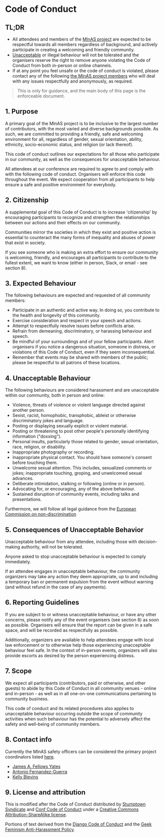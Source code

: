 # Code of Conduct

## TL;DR

- All attendees and members of the [MInAS project](https://www.mixs-minas.org) are expected to be respectful towards all members regardless of background, and actively participate in creating a welcoming and friendly community.
- [Unacceptable](#4-unacceptable-behaviour) or illegal behaviour will not be tolerated and the organisers reserve the right to remove anyone violating the Code of Conduct from both in-person or online channels.
- If at any point you feel unsafe or the code of conduct is violated, please contact any of the following [the MInAS project members](#8-contact-info) who will deal with any issues respectfully and anonymously, as required.

> This is only for guidance, and the main body of this page is the enforceable document.

## 1. Purpose

A primary goal of the MInAS project is to be inclusive to the largest number of contributors, with the most varied and diverse backgrounds possible. As such, we are committed to providing a friendly, safe and welcoming environment for all, regardless of gender, sexual orientation, ability, ethnicity, socio-economic status, and religion (or lack thereof).

This code of conduct outlines our expectations for all those who participate in our community, as well as the consequences for unacceptable behaviour.

All attendees at our conference are required to agree to and comply with with the following code of conduct. Organisers will enforce this code throughout the event. We expect cooperation from all participants to help ensure a safe and positive environment for everybody.

## 2. Citizenship

A supplemental goal of this Code of Conduct is to increase 'citizenship' by encouraging participants to recognize and strengthen the relationships between our actions and their effects on our community.

Communities mirror the societies in which they exist and positive action is essential to counteract the many forms of inequality and abuses of power that exist in society.

If you see someone who is making an extra effort to ensure our community is welcoming, friendly, and encourages all participants to contribute to the fullest extent, we want to know (either in person, Slack, or email - see section 8).

## 3. Expected Behaviour

The following behaviours are expected and requested of all community members:

- Participate in an authentic and active way. In doing so, you contribute to the health and longevity of this community.
- Exercise consideration and respect in your speech and actions.
- Attempt to respectfully resolve issues before conflicts arise.
- Refrain from demeaning, discriminatory, or harassing behaviour and speech.
- Be mindful of your surroundings and of your fellow participants. Alert organisers if you notice a dangerous situation, someone in distress, or violations of this Code of Conduct, even if they seem inconsequential.
- Remember that events may be shared with members of the public; please be respectful to all patrons of these locations.

## 4. Unacceptable Behaviour

The following behaviours are considered harassment and are unacceptable within our community, both in person and online:

- Violence, threats of violence or violent language directed against another person.
- Sexist, racist, homophobic, transphobic, ableist or otherwise discriminatory jokes and language.
- Posting or displaying sexually explicit or violent material.
- Posting or threatening to post other people's personally identifying information ("doxxing").
- Personal insults, particularly those related to gender, sexual orientation, race, religion, or disability.
- Inappropriate photography or recording.
- Inappropriate physical contact. You should have someone's consent before touching them.
- Unwelcome sexual attention. This includes, sexualized comments or jokes; inappropriate touching, groping, and unwelcomed sexual advances.
- Deliberate intimidation, stalking or following (online or in person).
- Advocating for, or encouraging, any of the above behaviour.
- Sustained disruption of community events, including talks and presentations.

Furthermore, we will follow all legal guidance from the [European Commission on non-discrimination](https://fra.europa.eu/sites/default/files/fra_uploads/fra-2018-handbook-non-discrimination-law-2018_en.pdf)

## 5. Consequences of Unacceptable Behavior

Unacceptable behaviour from any attendee, including those with decision-making authority, will not be tolerated.

Anyone asked to stop unacceptable behaviour is expected to comply immediately.

If an attendee engages in unacceptable behaviour, the community organizers may take any action they deem appropriate, up to and including a temporary ban or permanent expulsion from the event without warning (and without refund in the case of any payments).

## 6. Reporting Guidelines

If you are subject to or witness unacceptable behaviour, or have any other concerns, please notify any of the event organisers (see section 8) as soon as possible. Organisers will ensure that the report can be given in a safe space, and will be recorded as respectfully as possible.

Additionally, organizers are available to help attendees engage with local law enforcement or to otherwise help those experiencing unacceptable behaviour feel safe. In the context of in-person events, organizers will also provide escorts as desired by the person experiencing distress.

## 7. Scope

We expect all participants (contributors, paid or otherwise, and other guests) to abide by this Code of Conduct in all community venues - online and in-person - as well as in all one-on-one communications pertaining to community business.

This code of conduct and its related procedures also applies to unacceptable behaviour occurring outside the scope of community activities when such behaviour has the potential to adversely affect the safety and well-being of community members.

## 8. Contact info

Currently the MInAS safety officers can be considered the primary project coordinators listed [here](https://www.mixs-minas.org/contact/).

- [James A. Fellows Yates](https://www.eva.mpg.de/archaeogenetics/staff/james-fellows-yates/)
- [Antonio Fernandez-Guerra](https://globe.ku.dk/research/geogenetics/microbial-ecogenomics-group/)
- [Kelly Blevins](https://www.durham.ac.uk/staff/kelly-blevins/)

## 9. License and attribution

This is modified after the Code of Conduct distributed by [Stumptown Syndicate](http://stumptownsyndicate.org) and [Conf Code of Conduct](https://confcodeofconduct.com/) under a [Creative Commons Attribution-ShareAlike license](http://creativecommons.org/licenses/by-sa/3.0/). 

Portions of text derived from the [Django Code of Conduct](https://www.djangoproject.com/conduct/) and the [Geek Feminism Anti-Harassment Policy](http://geekfeminism.wikia.com/wiki/Conference_anti-harassment/Policy).
